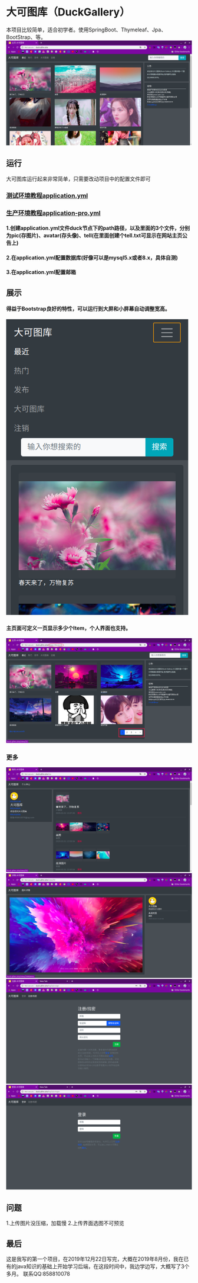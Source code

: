 # 大可图库（DuckGallery）
本项目比较简单，适合初学者。使用SpringBoot、Thymeleaf、Jpa、BootStrap、等。
![主页展示](https://github.com/lijialuG/qifen/blob/master/Screenshot%20from%202020-03-31%2016-16-18.png?raw=true)

## 运行
大可图库运行起来非常简单，只需要改动项目中的配置文件即可
### [测试环境教程application.yml](https://github.com/lijialuG/qifen/blob/master/src/main/resources/application.yml)
### [生产环境教程application-pro.yml](https://github.com/lijialuG/qifen/blob/master/src/main/resources/application-pro.yml)

#### 1.创建application.yml文件duck节点下的path路径，以及里面的3个文件，分别为pic(存图片)、avatar(存头像)、tell(在里面创建个tell.txt可显示在网站主页公告上)
#### 2.在application.yml配置数据库(好像可以是mysql5.x或者8.x，具体自测)
#### 3.在application.yml配置邮箱

## 展示
#### 得益于Bootstrap良好的特性，可以运行到大屏和小屏幕自动调整宽高。
![小屏幕](https://github.com/lijialuG/qifen/blob/master/image.png?raw=true)

#### 主页面可定义一页显示多少个Item，个人界面也支持。
![页面显示](https://github.com/lijialuG/qifen/blob/master/DeepinScreenshot_google-chrome_20200331164230.png?raw=true)

### 更多
![个人](https://github.com/lijialuG/qifen/blob/master/Screenshot%20from%202020-03-31%2016-46-56.png?raw=true)
![查看](https://github.com/lijialuG/qifen/blob/master/Screenshot%20from%202020-03-31%2016-51-18.png?raw=true)
![注册](https://github.com/lijialuG/qifen/blob/master/Screenshot%20from%202020-03-31%2016-57-23.png?raw=true)
![登陆](https://github.com/lijialuG/qifen/blob/master/Screenshot%20from%202020-03-31%2016-56-28.png?raw=true)

## 问题
1.上传图片没压缩，加载慢
2.上传界面选图不可预览

## 最后
这是我写的第一个项目，在2019年12月22日写完，大概在2019年8月份，我在已有的java知识的基础上开始学习后端，在这段时间中，我边学边写，大概写了3个多月。
联系QQ:858810078




